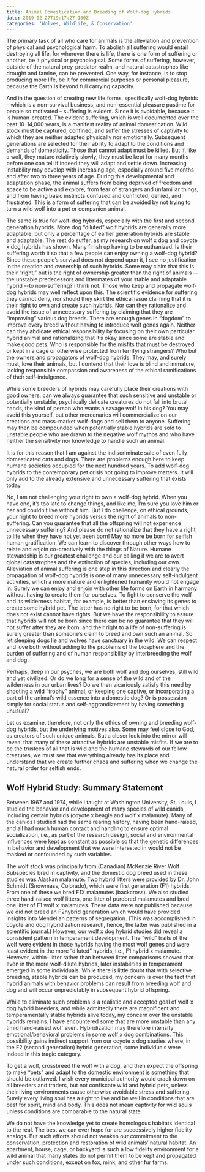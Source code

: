 ```yaml
---
title: Animal Domestication and Breeding of Wolf-dog Hybrids
date: 2019-02-27T19:17:27.180Z
categories: 'Wolves, Wildlife, & Conservation'
---
```

The primary task of all who care for animals is the alleviation and prevention of physical and psychological harm. To abolish all suffering would entail destroying all life, for wherever there is life, there is one form of suffering or another, be it physical or psychological. Some forms of suffering, however, outside of the natural prey-predator realm, and natural catastrophes like drought and famine, can be prevented. One way, for instance, is to stop producing more life, be it for commercial purposes or personal pleasure, because the Earth is beyond full carrying capacity.

And in the question of creating new life forms, specifically wolf-dog hybrids – which is a non-survival  business, and non-essential pleasure pastime for people so motivated – suffering is evident. Since it is avoidable, because it is human-created. The evident suffering, which is well documented over the past 10-14,000 years, is a manifest reality of animal domestication. Wild stock must be captured, confined, and suffer the stresses of captivity to which they are neither adapted physically nor emotionally. Subsequent generations are selected for their ability to adapt to the conditions and demands of domesticity. Those that cannot adapt must be killed. But if, like a wolf, they mature relatively slowly, they must be kept for many months before one can tell if indeed they will adapt and settle down. Increasing instability may develop with increasing age, especially around five months and after two to three years of age. During this developmental and adaptation phase, the animal suffers  from being deprived of freedom and space to be active and explore, from fear of strangers and unfamiliar things, and from having basic instincts confused and conflicted, denied, and frustrated. This is a form of suffering that can be avoided by not trying to turn a wild wolf into a pet or companion animal.

The same is true for wolf-dog hybrids, especially with the first and second generation hybrids. More dog “diluted” wolf hybrids are generally more adaptable, but only a percentage of earlier generation hybrids are stable and adaptable. The rest do suffer, as my research on wolf x dog and coyote x dog hybrids has shown. Many finish up having to be euthanized. Is their suffering worth it so that a few people can enjoy owning a wolf-dog hybrid? Since these people’s survival does not depend upon it, I see no justification in the creation and ownership of such hybrids. Some may claim that this is their “right,” but is the right of ownership greater than the right of animals -- the unstable predecessors and littermates of your stable and adaptable hybrid --to non-suffering? I think not. Those who keep and propagate wolf-dog hybrids may well reflect upon this. The scientific evidence for suffering they cannot deny, nor should they skirt the ethical issue claiming that it is their right to own and create such hybrids. Nor can they rationalize and avoid the issue of unnecessary suffering by claiming that they are “improving” various dog breeds. There are enough genes in “dogdom” to improve every breed without having to introduce wolf genes again. Neither can they abdicate ethical responsibility by focusing on their own particular hybrid animal and rationalizing that it’s okay since some are stable and make good pets. Who is responsible for the misfits that must be destroyed or kept in a cage or otherwise protected from terrifying strangers? Who but the owners and propagators of wolf-dog hybrids. They may, and surely must, love their animals, but I contend that their love is blind and immature, lacking responsible compassion and awareness of the ethical ramifications of their self-indulgence.

While some breeders of hybrids may carefully place their creations with good owners, can we always guarantee that such sensitive and unstable or potentially unstable, psychically delicate creatures do not fall into brutal hands, the kind of person who wants a savage wolf in his dog?  You may avoid this yourself, but other mercenaries will commercialize on our creations and mass-market wolf-dogs and sell them to anyone. Suffering may then be compounded when potentially stable hybrids are sold to unstable people who are drawn to the negative wolf mythos and who have neither the sensitivity nor knowledge to handle such an animal.

It is for this reason that I am against the indiscriminate sale of even fully domesticated cats and dogs. There are problems enough here to keep humane societies occupied for the next hundred years. To add wolf-dog hybrids to the contemporary pet crisis not going to improve matters. It will only add to the already extensive and unnecessary suffering that exists today.

No, I am not challenging your right to own a wolf-dog hybrid. When you have one, it’s too late to change things, and like me, I’m sure you love him or her and couldn’t live without him. But I do challenge, on ethical grounds, your right to breed more hybrids versus the right of animals to non-suffering. Can you guarantee that all the offspring will not experience unnecessary suffering? And please do not rationalize that they have a right to life when they have not yet been born! May no more be born for selfish human gratification. We can learn to discover through other ways how to relate and enjoin co-creatively with the things of Nature. Humane stewardship is our greatest challenge and our calling if we are to avert global catastrophes and the extinction of species, including our own. Alleviation of animal suffering is one step in this direction and clearly the propagation of wolf-dog hybrids is one of many unnecessary self-indulgent activities, which a more mature and enlightened humanity would not engage in. Surely we can enjoy and enjoin with other life forms on Earth in harmony without having to create them for ourselves.  To fight to conserve the wolf and its wilderness habitat, for example, is better than enslaving its genes to create some hybrid pet. The latter has no right to be born, for that which does not exist cannot have rights. But we have the responsibility to assure that hybrids will not be born since there can be no guarantee that they will not suffer after they are born: and their right to a life of non-suffering is surely greater than someone’s claim to breed and own such an animal. So let sleeping dogs lie and wolves have sanctuary in the wild. We can respect and love both without adding to the problems of the biosphere and the burden of suffering and of human responsibility by interbreeding the wolf and dog.

Perhaps, deep in our psyches, we are both wolf and dog ourselves, still wild and yet civilized. Or do we long for a sense of the wild and of the wilderness in our urban lives? Do we then vicariously satisfy this need by shooting a wild “trophy” animal, or keeping one captive, or incorporating a part of the animal’s wild essence into a domestic dog? Or is possession simply for social status and self-aggrandizement by having something unusual?

Let us examine, therefore, not only the ethics of owning and breeding wolf-dog hybrids, but the underlying motives also. Some may feel close to God, as creators of such unique animals. But a closer look into the mirror will reveal that many of these attractive hybrids are unstable misfits. If we are to be the trustees of all that is wild and the humane stewards of our fellow creatures, we must see that everything already has its place and understand that we create further chaos and suffering when we change the natural order for selfish ends.

## Wolf Hybrid Study: Summary Statement

Between 1967 and 1974, while I taught at Washington University, St. Louis, I studied the behavior and development of many species of wild canids, including certain hybrids (coyote x beagle and wolf x malamute). Many of the canids I studied had the same rearing history, having been hand-raised, and all had much human contact and handling to ensure optimal socialization, i.e., as part of the research design, social and environmental influences were kept as constant as possible so that the genetic differences in behavior and development that we were interested in would not be masked or confounded by such variables.

The wolf stock was principally from (Canadian) McKenzie River Wolf Subspecies bred in captivity, and the domestic dog breed used in these studies was Alaskan malamute. Two hybrid litters were provided by Dr. John Schmidt (Snowmass, Colorado), which were first generation (F1) hybrids. From one of these we bred F1X malamutes (backcross). We also studied three hand-raised wolf litters, one litter of purebred malamutes and bred one litter of F1 wolf x malamutes. These data were not published because we did not breed an F2hybrid generation which would have provided insights into Mendelian patterns of segregation. (This was accomplished in coyote and dog hybridization research, hence, the latter was published in a scientific journal.) However, our wolf x dog hybrid studies did reveal a consistent pattern in temperament development. The “wild” traits of the wolf were evident in those hybrids having the most wolf genes and were least evident in the more “diluted” hybrids, i.e., F1 hybrid x malamute. However,  within-  litter rather than between litter comparisons showed that even in the more wolf-dilute hybrids, later instabilities in temperament emerged in some individuals. While there is little doubt that with selective breeding, stable hybrids can be produced, my concern is over the fact that hybrid animals with behavior problems can result from breeding wolf and dog and will occur unpredictably in subsequent hybrid offspring.

While to eliminate such problems is a realistic and accepted goal of wolf x dog hybrid breeders, and while admittedly there are magnificent and temperamentally stable hybrids alive today, my concern over the unstable hybrids remains. I have encountered some that are more unstable than any timid hand-raised wolf even. Hybridization may therefore intensify emotional/behavioral problems in some wolf x dog combinations. This possibility gains indirect support from our coyote x dog studies where, in the F2 (second generation) hybrid generation, some individuals were indeed in this tragic category.

To get a wolf, crossbreed the wolf with a dog, and then expect the offspring to make “pets” and adapt to the domestic environment is something that should be outlawed. I wish every municipal authority would crack down on all breeders and traders, but not confiscate wild and hybrid pets, unless their living environments cause otherwise avoidable stress and suffering. Surely every living soul has a right to live and be well in conditions that are best for spirit, mind and body. This does not mean captivity for wild souls unless conditions are comparable to the natural state.

We do not have the knowledge yet to create homologous habitats identical to the real. The best we can ever hope for are successively higher fidelity analogs. But such efforts should not weaken our commitment to the conservation, protection and restoration of wild animals’ natural habitat.  An apartment, house, cage, or backyard is such a low fidelity environment for a wild animal that many states do not permit them to be kept and propagated under such conditions, except on fox, mink, and other fur farms.
